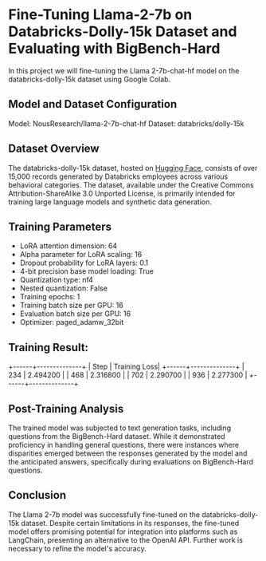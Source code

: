 # **Fine-Tuning Llama-2-7b on Databricks-Dolly-15k Dataset and Evaluating with BigBench-Hard**

In this project we will fine-tuning the Llama 2-7b-chat-hf model on the databricks-dolly-15k dataset using Google Colab.

## Model and Dataset Configuration

Model: NousResearch/llama-2-7b-chat-hf
Dataset: databricks/dolly-15k

## Dataset Overview
The databricks-dolly-15k dataset, hosted on [Hugging Face](https://huggingface.co/datasets/databricks/databricks-dolly-15k), consists of over 15,000 records generated by Databricks employees across various behavioral categories. The dataset, available under the Creative Commons Attribution-ShareAlike 3.0 Unported License, is primarily intended for training large language models and synthetic data generation.

## Training Parameters

- LoRA attention dimension: 64
- Alpha parameter for LoRA scaling: 16
- Dropout probability for LoRA layers: 0.1
- 4-bit precision base model loading: True
- Quantization type: nf4
- Nested quantization: False
- Training epochs: 1
- Training batch size per GPU: 16
- Evaluation batch size per GPU: 16
- Optimizer: paged_adamw_32bit

## Training Result:
+------+--------------+
| Step | Training Loss|
+------+--------------+
|  234 |    2.494200  |
|  468 |    2.316800  |
|  702 |    2.290700  |
|  936 |    2.277300  |
+------+--------------+

## Post-Training Analysis

The trained model was subjected to text generation tasks, including questions from the BigBench-Hard dataset. While it demonstrated proficiency in handling general questions, there were instances where disparities emerged between the responses generated by the model and the anticipated answers, specifically during evaluations on BigBench-Hard questions.

## Conclusion 

The Llama 2-7b model was successfully fine-tuned on the databricks-dolly-15k dataset. Despite certain limitations in its responses, the fine-tuned model offers promising potential for integration into platforms such as LangChain, presenting an alternative to the OpenAI API. Further work is necessary to refine the model's accuracy.
